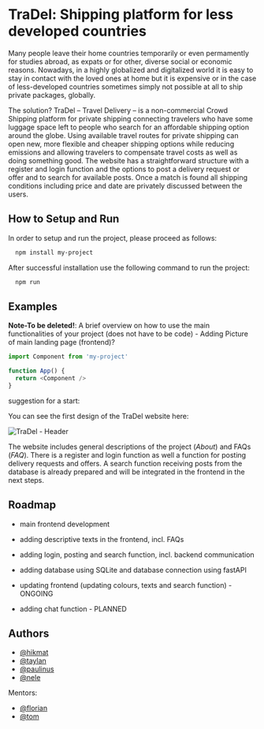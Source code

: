 
# TraDel: Shipping platform for less developed countries
Many people leave their home countries temporarily or even permamently for studies abroad, as expats or for other, diverse social or economic reasons. Nowadays, in a highly globalized and digitalized world it is easy to stay in contact with the loved ones at home but it is expensive or in the case of less-developed countries sometimes simply not possible at all to ship private packages, globally. 

The solution? 
TraDel – Travel Delivery – is a non-commercial Crowd Shipping platform for private shipping connecting travelers who have some luggage space left to people who search for an affordable shipping option around the globe. Using available travel routes for private shipping can open new, more flexible and cheaper shipping options while reducing emissions and allowing travelers to compensate travel costs as well as doing something good. The website has a straightforward structure with a register and login function and the options to post a delivery request or offer and to search for available posts. Once a match is found all shipping conditions including price and date are privately discussed between the users.


## How to Setup and Run

In order to setup and run the project, please proceed as follows:

```bash
  npm install my-project
```

After successful installation use the following command to run the project:

```bash
  npm run
```


## Examples

**Note-To be deleted!**: A brief overview on how to use the main functionalities of your project (does not have to be code) - Adding Picture of main landing page (frontend)? 

```javascript
import Component from 'my-project'

function App() {
  return <Component />
}
```
suggestion for a start:

You can see the first design of the TraDel website here: 

![TraDel - Header](/assets/images/picture.png)

The website includes general descriptions of the project (*About*) and FAQs (*FAQ*). 
There is a register and login function as well a function for posting delivery requests and offers. A search function receiving posts from the database is already prepared and will be integrated in the frontend in the next steps.  


  
## Roadmap

- main frontend development 
- adding descriptive texts in the frontend, incl. FAQs
- adding login, posting and search function, incl. backend communication 
- adding database using SQLite and database connection using fastAPI
- updating frontend (updating colours, texts and search function)  - ONGOING

- adding chat function - PLANNED

  
## Authors

- [@hikmat](https://www.github.com/hiko91)
- [@taylan](https://github.com/taylanyild)
- [@paulinus](https://github.com/PaulAyere)
- [@nele](https://github.com/NelM3004)

Mentors: 
- [@florian](https://github.com/TheMerphin)
- [@tom](https://github.com/ScholliYT)


  

